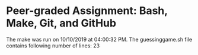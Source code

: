# Peer-graded Assignment: Bash, Make, Git, and GitHub
The make was run on 10/10/2019 at 04:00:32 PM.
The guessinggame.sh file contains following number of lines: 23
